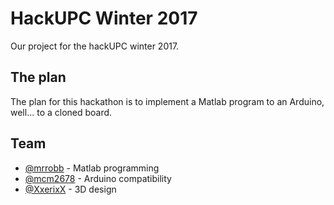 # HackUPC Winter 2017
Our project for the hackUPC winter 2017.

## The plan
The plan for this hackathon is to implement a Matlab program to an Arduino, well... to a cloned board.

## Team
- [@mrrobb](https://github.com/MrRobb) - Matlab programming
- [@mcm2678](https://github.com/mcm2678) - Arduino compatibility
- [@XxerixX](https://github.com/XxerixX) - 3D design
